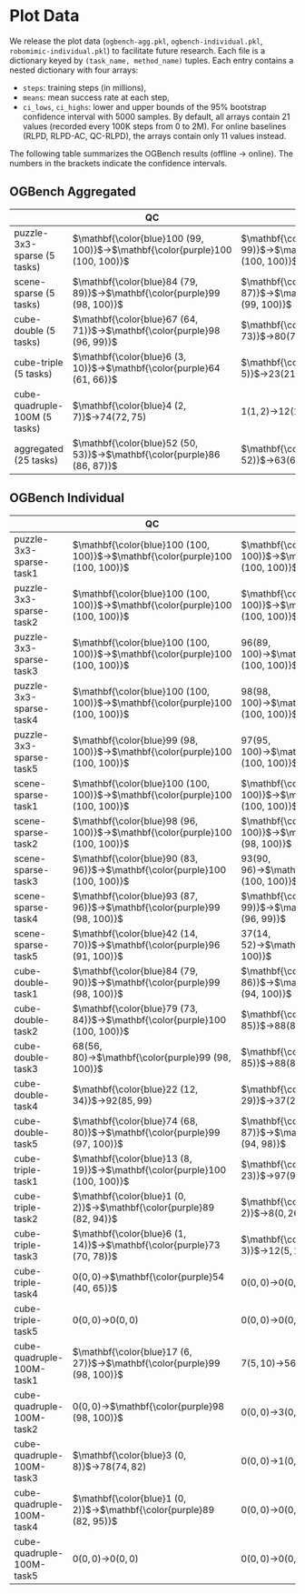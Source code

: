 # Plot Data

We release the plot data (`ogbench-agg.pkl`, `ogbench-individual.pkl`, `robomimic-individual.pkl`) to facilitate future research. Each file is a dictionary keyed by `(task_name, method_name)` tuples. Each entry contains a nested dictionary with four arrays:
- `steps`: training steps (in millions), 
- `means`: mean success rate at each step,
- `ci_lows`, `ci_highs`: lower and upper bounds of the 95% bootstrap confidence interval with 5000 samples.
By default, all arrays contain 21 values (recorded every 100K steps from 0 to 2M). For online baselines (RLPD, RLPD-AC, QC-RLPD), the arrays contain only 11 values instead.

The following table summarizes the OGBench results (offline -> online). The numbers in the brackets indicate the confidence intervals. 

## OGBench Aggregated

| |QC|BFN|QC-FQL|FQL|FQL-n|BFN-n|RLPD|RLPD-AC|QC-RLPD|
|---|---|---|---|---|---|---|---|---|---|
|puzzle-3x3-sparse (5 tasks)|$\mathbf{\color{blue}100 (99, 100)}$→$\mathbf{\color{purple}100 (100, 100)}$|$\mathbf{\color{blue}98 (96, 99)}$→$\mathbf{\color{purple}100 (100, 100)}$|$63 (48, 76)$→$\mathbf{\color{purple}100 (100, 100)}$|$\mathbf{\color{blue}100 (99, 100)}$→$\mathbf{\color{purple}100 (100, 100)}$|$\mathbf{\color{blue}98 (95, 100)}$→$\mathbf{\color{purple}100 (100, 100)}$|$58 (55, 61)$→$90 (89, 92)$|$0$→$\mathbf{\color{purple}100 (100, 100)}$|$0$→$\mathbf{\color{purple}100 (100, 100)}$|$0$→$\mathbf{\color{purple}100 (100, 100)}$|
|scene-sparse (5 tasks)|$\mathbf{\color{blue}84 (79, 89)}$→$\mathbf{\color{purple}99 (98, 100)}$|$\mathbf{\color{blue}85 (82, 87)}$→$\mathbf{\color{purple}99 (99, 100)}$|$\mathbf{\color{blue}84 (81, 87)}$→$\mathbf{\color{purple}99 (99, 100)}$|$58 (55, 60)$→$95 (93, 98)$|$18 (17, 21)$→$70 (64, 76)$|$57 (50, 64)$→$98 (95, 99)$|$0$→$94 (93, 96)$|$0$→$91 (88, 94)$|$0$→$96 (96, 97)$|
|cube-double (5 tasks)|$\mathbf{\color{blue}67 (64, 71)}$→$\mathbf{\color{purple}98 (96, 99)}$|$\mathbf{\color{blue}68 (63, 73)}$→$80 (78, 81)$|$39 (32, 47)$→$\mathbf{\color{purple}100 (100, 100)}$|$29 (23, 34)$→$76 (75, 76)$|$11 (7, 13)$→$77 (76, 77)$|$11 (10, 13)$→$65 (62, 69)$|$0$→$\mathbf{\color{purple}99 (98, 99)}$|$0$→$96 (96, 96)$|$0$→$97 (96, 97)$|
|cube-triple (5 tasks)|$\mathbf{\color{blue}6 (3, 10)}$→$\mathbf{\color{purple}64 (61, 66)}$|$\mathbf{\color{blue}4 (3, 5)}$→$23 (21, 28)$|$\mathbf{\color{blue}4 (3, 5)}$→$\mathbf{\color{purple}53 (46, 61)}$|$1 (1, 2)$→$18 (16, 20)$|$0 (0, 0)$→$1 (0, 1)$|$0 (0, 1)$→$0 (0, 1)$|$0$→$41 (33, 46)$|$0$→$11 (2, 21)$|$0$→$11 (6, 17)$|
|cube-quadruple-100M (5 tasks)|$\mathbf{\color{blue}4 (2, 7)}$→$74 (72, 75)$|$1 (1, 2)$→$12 (12, 13)$|$1 (1, 2)$→$\mathbf{\color{purple}77 (76, 77)}$|$0 (0, 0)$→$3 (0, 6)$|$\mathbf{\color{blue}7 (6, 8)}$→$36 (36, 37)$|$0 (0, 0)$→$0 (0, 0)$|$0$→$0 (0, 1)$|$0$→$7 (3, 11)$|$0$→$11 (7, 16)$|
|aggregated (25 tasks)|$\mathbf{\color{blue}52 (50, 53)}$→$\mathbf{\color{purple}86 (86, 87)}$|$\mathbf{\color{blue}51 (50, 52)}$→$63 (62, 63)$|$38 (35, 41)$→$\mathbf{\color{purple}86 (84, 88)}$|$37 (36, 38)$→$58 (57, 60)$|$27 (25, 28)$→$57 (56, 58)$|$25 (24, 26)$→$50 (48, 52)$|$0$→$67 (65, 68)$|$0$→$61 (59, 64)$|$0$→$64 (61, 66)$|

## OGBench Individual

| |QC|BFN|QC-FQL|FQL|FQL-n|BFN-n|RLPD|RLPD-AC|QC-RLPD|
|---|---|---|---|---|---|---|---|---|---|
|puzzle-3x3-sparse-task1|$\mathbf{\color{blue}100 (100, 100)}$→$\mathbf{\color{purple}100 (100, 100)}$|$\mathbf{\color{blue}99 (97, 100)}$→$\mathbf{\color{purple}100 (100, 100)}$|$\mathbf{\color{blue}100 (100, 100)}$→$\mathbf{\color{purple}100 (100, 100)}$|$\mathbf{\color{blue}99 (98, 100)}$→$\mathbf{\color{purple}100 (100, 100)}$|$\mathbf{\color{blue}99 (98, 100)}$→$\mathbf{\color{purple}100 (100, 100)}$|$89 (86, 91)$→$\mathbf{\color{purple}100 (100, 100)}$|$0$→$\mathbf{\color{purple}100 (100, 100)}$|$0$→$\mathbf{\color{purple}100 (100, 100)}$|$0$→$\mathbf{\color{purple}100 (100, 100)}$|
|puzzle-3x3-sparse-task2|$\mathbf{\color{blue}100 (100, 100)}$→$\mathbf{\color{purple}100 (100, 100)}$|$\mathbf{\color{blue}98 (96, 100)}$→$\mathbf{\color{purple}100 (100, 100)}$|$\mathbf{\color{blue}87 (60, 100)}$→$\mathbf{\color{purple}100 (100, 100)}$|$\mathbf{\color{blue}99 (98, 100)}$→$\mathbf{\color{purple}100 (100, 100)}$|$\mathbf{\color{blue}100 (100, 100)}$→$\mathbf{\color{purple}100 (100, 100)}$|$72 (66, 77)$→$\mathbf{\color{purple}100 (100, 100)}$|$0$→$\mathbf{\color{purple}100 (100, 100)}$|$0$→$\mathbf{\color{purple}100 (100, 100)}$|$0$→$\mathbf{\color{purple}100 (100, 100)}$|
|puzzle-3x3-sparse-task3|$\mathbf{\color{blue}100 (100, 100)}$→$\mathbf{\color{purple}100 (100, 100)}$|$96 (89, 100)$→$\mathbf{\color{purple}100 (100, 100)}$|$50 (0, 99)$→$\mathbf{\color{purple}100 (100, 100)}$|$\mathbf{\color{blue}100 (98, 100)}$→$\mathbf{\color{purple}100 (100, 100)}$|$\mathbf{\color{blue}100 (98, 100)}$→$\mathbf{\color{purple}100 (100, 100)}$|$56 (55, 57)$→$82 (76, 88)$|$0$→$\mathbf{\color{purple}100 (100, 100)}$|$0$→$\mathbf{\color{purple}100 (100, 100)}$|$0$→$\mathbf{\color{purple}100 (100, 100)}$|
|puzzle-3x3-sparse-task4|$\mathbf{\color{blue}100 (100, 100)}$→$\mathbf{\color{purple}100 (100, 100)}$|$98 (98, 100)$→$\mathbf{\color{purple}100 (100, 100)}$|$\mathbf{\color{blue}75 (25, 100)}$→$\mathbf{\color{purple}100 (100, 100)}$|$\mathbf{\color{blue}100 (98, 100)}$→$\mathbf{\color{purple}100 (100, 100)}$|$\mathbf{\color{blue}99 (98, 100)}$→$\mathbf{\color{purple}100 (100, 100)}$|$37 (30, 48)$→$67 (59, 76)$|$0$→$\mathbf{\color{purple}100 (100, 100)}$|$0$→$\mathbf{\color{purple}100 (100, 100)}$|$0$→$\mathbf{\color{purple}100 (100, 100)}$|
|puzzle-3x3-sparse-task5|$\mathbf{\color{blue}99 (98, 100)}$→$\mathbf{\color{purple}100 (100, 100)}$|$97 (95, 100)$→$\mathbf{\color{purple}100 (100, 100)}$|$4 (0, 11)$→$\mathbf{\color{purple}100 (100, 100)}$|$\mathbf{\color{blue}100 (100, 100)}$→$\mathbf{\color{purple}100 (100, 100)}$|$\mathbf{\color{blue}91 (79, 100)}$→$\mathbf{\color{purple}100 (100, 100)}$|$47 (38, 55)$→$\mathbf{\color{purple}99 (98, 100)}$|$0$→$\mathbf{\color{purple}100 (100, 100)}$|$0$→$\mathbf{\color{purple}100 (100, 100)}$|$0$→$\mathbf{\color{purple}100 (100, 100)}$|
|scene-sparse-task1|$\mathbf{\color{blue}100 (100, 100)}$→$\mathbf{\color{purple}100 (100, 100)}$|$\mathbf{\color{blue}99 (97, 100)}$→$\mathbf{\color{purple}100 (100, 100)}$|$\mathbf{\color{blue}99 (98, 100)}$→$\mathbf{\color{purple}100 (100, 100)}$|$68 (55, 79)$→$\mathbf{\color{purple}100 (100, 100)}$|$22 (19, 25)$→$\mathbf{\color{purple}100 (100, 100)}$|$64 (52, 74)$→$\mathbf{\color{purple}100 (100, 100)}$|$0$→$\mathbf{\color{purple}100 (100, 100)}$|$0$→$\mathbf{\color{purple}100 (100, 100)}$|$0$→$\mathbf{\color{purple}100 (100, 100)}$|
|scene-sparse-task2|$\mathbf{\color{blue}98 (96, 100)}$→$\mathbf{\color{purple}100 (100, 100)}$|$\mathbf{\color{blue}98 (97, 100)}$→$\mathbf{\color{purple}99 (98, 100)}$|$88 (82, 94)$→$\mathbf{\color{purple}100 (100, 100)}$|$51 (41, 64)$→$\mathbf{\color{purple}99 (98, 100)}$|$4 (2, 6)$→$42 (33, 51)$|$15 (7, 23)$→$99 (98, 100)$|$0$→$\mathbf{\color{purple}100 (100, 100)}$|$0$→$\mathbf{\color{purple}100 (100, 100)}$|$0$→$\mathbf{\color{purple}100 (100, 100)}$|
|scene-sparse-task3|$\mathbf{\color{blue}90 (83, 96)}$→$\mathbf{\color{purple}100 (100, 100)}$|$93 (90, 96)$→$\mathbf{\color{purple}100 (100, 100)}$|$\mathbf{\color{blue}98 (96, 100)}$→$\mathbf{\color{purple}100 (100, 100)}$|$67 (48, 83)$→$\mathbf{\color{purple}100 (100, 100)}$|$1 (0, 2)$→$24 (9, 40)$|$34 (21, 47)$→$97 (95, 99)$|$0$→$\mathbf{\color{purple}99 (98, 100)}$|$0$→$\mathbf{\color{purple}100 (98, 100)}$|$0$→$\mathbf{\color{purple}100 (100, 100)}$|
|scene-sparse-task4|$\mathbf{\color{blue}93 (87, 96)}$→$\mathbf{\color{purple}99 (98, 100)}$|$\mathbf{\color{blue}86 (71, 99)}$→$\mathbf{\color{purple}97 (96, 99)}$|$\mathbf{\color{blue}91 (85, 98)}$→$\mathbf{\color{purple}97 (95, 100)}$|$75 (69, 82)$→$\mathbf{\color{purple}96 (88, 100)}$|$51 (41, 63)$→$\mathbf{\color{purple}93 (86, 99)}$|$\mathbf{\color{blue}92 (85, 96)}$→$\mathbf{\color{purple}94 (85, 100)}$|$0$→$90 (84, 95)$|$0$→$92 (84, 97)$|$0$→$\mathbf{\color{purple}99 (98, 100)}$|
|scene-sparse-task5|$\mathbf{\color{blue}42 (14, 70)}$→$\mathbf{\color{purple}96 (91, 100)}$|$37 (14, 52)$→$\mathbf{\color{purple}99 (98, 100)}$|$41 (34, 50)$→$\mathbf{\color{purple}99 (98, 100)}$|$25 (18, 32)$→$81 (72, 88)$|$14 (12, 17)$→$\mathbf{\color{purple}90 (78, 98)}$|$\mathbf{\color{blue}70 (56, 82)}$→$\mathbf{\color{purple}99 (97, 100)}$|$0$→$83 (78, 86)$|$0$→$74 (60, 81)$|$0$→$82 (79, 85)$|
|cube-double-task1|$\mathbf{\color{blue}84 (79, 90)}$→$\mathbf{\color{purple}99 (98, 100)}$|$\mathbf{\color{blue}71 (55, 86)}$→$\mathbf{\color{purple}98 (94, 100)}$|$66 (52, 77)$→$\mathbf{\color{purple}100 (100, 100)}$|$64 (50, 76)$→$\mathbf{\color{purple}98 (97, 100)}$|$33 (22, 43)$→$\mathbf{\color{purple}98 (97, 100)}$|$24 (22, 24)$→$\mathbf{\color{purple}99 (98, 100)}$|$0$→$\mathbf{\color{purple}99 (97, 100)}$|$0$→$\mathbf{\color{purple}99 (98, 100)}$|$0$→$\mathbf{\color{purple}99 (98, 100)}$|
|cube-double-task2|$\mathbf{\color{blue}79 (73, 84)}$→$\mathbf{\color{purple}100 (100, 100)}$|$\mathbf{\color{blue}79 (70, 85)}$→$88 (85, 92)$|$43 (31, 61)$→$\mathbf{\color{purple}100 (100, 100)}$|$36 (24, 45)$→$92 (90, 94)$|$7 (4, 10)$→$96 (94, 98)$|$7 (6, 9)$→$65 (56, 75)$|$0$→$\mathbf{\color{purple}100 (98, 100)}$|$0$→$\mathbf{\color{purple}99 (97, 100)}$|$0$→$\mathbf{\color{purple}99 (97, 100)}$|
|cube-double-task3|$68 (56, 80)$→$\mathbf{\color{purple}99 (98, 100)}$|$\mathbf{\color{blue}84 (82, 85)}$→$88 (84, 91)$|$38 (22, 52)$→$\mathbf{\color{purple}99 (98, 100)}$|$22 (10, 34)$→$\mathbf{\color{purple}96 (94, 99)}$|$1 (0, 3)$→$92 (88, 96)$|$8 (4, 10)$→$73 (60, 84)$|$0$→$\mathbf{\color{purple}100 (98, 100)}$|$0$→$\mathbf{\color{purple}99 (98, 100)}$|$0$→$\mathbf{\color{purple}99 (97, 100)}$|
|cube-double-task4|$\mathbf{\color{blue}22 (12, 34)}$→$92 (85, 99)$|$\mathbf{\color{blue}21 (14, 29)}$→$37 (28, 45)$|$\mathbf{\color{blue}11 (8, 15)}$→$\mathbf{\color{purple}100 (100, 100)}$|$\mathbf{\color{blue}9 (2, 15)}$→$1 (0, 2)$|$0 (0, 0)$→$2 (0, 4)$|$2 (0, 4)$→$0 (0, 0)$|$0$→$\mathbf{\color{purple}99 (97, 100)}$|$0$→$97 (96, 98)$|$0$→$\mathbf{\color{purple}98 (96, 100)}$|
|cube-double-task5|$\mathbf{\color{blue}74 (68, 80)}$→$\mathbf{\color{purple}99 (97, 100)}$|$\mathbf{\color{blue}82 (78, 87)}$→$\mathbf{\color{purple}96 (94, 98)}$|$37 (32, 46)$→$\mathbf{\color{purple}100 (98, 100)}$|$12 (7, 17)$→$92 (90, 94)$|$12 (5, 20)$→$\mathbf{\color{purple}96 (93, 99)}$|$13 (12, 15)$→$77 (65, 88)$|$0$→$\mathbf{\color{purple}96 (94, 98)}$|$0$→$87 (84, 92)$|$0$→$88 (84, 91)$|
|cube-triple-task1|$\mathbf{\color{blue}13 (8, 19)}$→$\mathbf{\color{purple}100 (100, 100)}$|$\mathbf{\color{blue}17 (11, 23)}$→$97 (95, 98)$|$\mathbf{\color{blue}19 (13, 26)}$→$\mathbf{\color{purple}100 (100, 100)}$|$6 (3, 8)$→$87 (78, 96)$|$0 (0, 0)$→$3 (0, 6)$|$2 (0, 4)$→$1 (0, 3)$|$0$→$\mathbf{\color{purple}100 (98, 100)}$|$0$→$51 (4, 98)$|$0$→$45 (20, 75)$|
|cube-triple-task2|$\mathbf{\color{blue}1 (0, 2)}$→$\mathbf{\color{purple}89 (82, 94)}$|$\mathbf{\color{blue}1 (0, 2)}$→$8 (0, 26)$|$\mathbf{\color{blue}1 (0, 2)}$→$\mathbf{\color{purple}89 (84, 93)}$|$\mathbf{\color{blue}1 (0, 2)}$→$0 (0, 0)$|$0 (0, 0)$→$0 (0, 0)$|$0 (0, 0)$→$0 (0, 0)$|$0$→$\mathbf{\color{purple}60 (22, 87)}$|$0$→$1 (0, 3)$|$0$→$8 (4, 12)$|
|cube-triple-task3|$\mathbf{\color{blue}6 (1, 14)}$→$\mathbf{\color{purple}73 (70, 78)}$|$\mathbf{\color{blue}2 (0, 3)}$→$12 (5, 18)$|$0 (0, 0)$→$\mathbf{\color{purple}51 (29, 70)}$|$\mathbf{\color{blue}0 (0, 2)}$→$4 (0, 12)$|$0 (0, 0)$→$0 (0, 0)$|$0 (0, 0)$→$0 (0, 0)$|$0$→$1 (0, 3)$|$0$→$2 (0, 6)$|$0$→$0 (0, 2)$|
|cube-triple-task4|$0 (0, 0)$→$\mathbf{\color{purple}54 (40, 65)}$|$0 (0, 0)$→$0 (0, 2)$|$0 (0, 0)$→$\mathbf{\color{purple}26 (10, 52)}$|$0 (0, 0)$→$0 (0, 0)$|$0 (0, 0)$→$0 (0, 0)$|$0 (0, 0)$→$0 (0, 0)$|$0$→$\mathbf{\color{purple}43 (29, 53)}$|$0$→$0 (0, 0)$|$0$→$0 (0, 2)$|
|cube-triple-task5|$0 (0, 0)$→$0 (0, 0)$|$0 (0, 0)$→$0 (0, 0)$|$0 (0, 0)$→$0 (0, 0)$|$0 (0, 0)$→$0 (0, 0)$|$0 (0, 0)$→$0 (0, 0)$|$0 (0, 0)$→$0 (0, 0)$|$0$→$0 (0, 0)$|$0$→$0 (0, 0)$|$0$→$0 (0, 0)$|
|cube-quadruple-100M-task1|$\mathbf{\color{blue}17 (6, 27)}$→$\mathbf{\color{purple}99 (98, 100)}$|$7 (5, 10)$→$56 (52, 64)$|$6 (3, 10)$→$\mathbf{\color{purple}98 (96, 100)}$|$0 (0, 2)$→$14 (2, 31)$|$\mathbf{\color{blue}28 (23, 33)}$→$\mathbf{\color{purple}97 (95, 99)}$|$0 (0, 0)$→$0 (0, 0)$|$0$→$2 (0, 4)$|$0$→$7 (3, 15)$|$0$→$37 (12, 59)$|
|cube-quadruple-100M-task2|$0 (0, 0)$→$\mathbf{\color{purple}98 (98, 100)}$|$0 (0, 0)$→$3 (0, 8)$|$0 (0, 0)$→$\mathbf{\color{purple}97 (96, 99)}$|$0 (0, 0)$→$0 (0, 0)$|$\mathbf{\color{blue}1 (0, 3)}$→$49 (39, 59)$|$0 (0, 0)$→$0 (0, 0)$|$0$→$0 (0, 0)$|$0$→$26 (18, 40)$|$0$→$17 (11, 24)$|
|cube-quadruple-100M-task3|$\mathbf{\color{blue}3 (0, 8)}$→$78 (74, 82)$|$0 (0, 0)$→$1 (0, 2)$|$0 (0, 0)$→$\mathbf{\color{purple}93 (91, 96)}$|$0 (0, 0)$→$0 (0, 0)$|$\mathbf{\color{blue}6 (4, 7)}$→$5 (2, 6)$|$0 (0, 0)$→$0 (0, 0)$|$0$→$0 (0, 0)$|$0$→$3 (1, 5)$|$0$→$1 (0, 2)$|
|cube-quadruple-100M-task4|$\mathbf{\color{blue}1 (0, 2)}$→$\mathbf{\color{purple}89 (82, 95)}$|$0 (0, 0)$→$0 (0, 0)$|$0 (0, 0)$→$\mathbf{\color{purple}95 (91, 97)}$|$0 (0, 0)$→$0 (0, 0)$|$\mathbf{\color{blue}1 (0, 3)}$→$32 (18, 46)$|$0 (0, 0)$→$0 (0, 0)$|$0$→$0 (0, 0)$|$0$→$3 (1, 6)$|$0$→$2 (0, 5)$|
|cube-quadruple-100M-task5|$0 (0, 0)$→$0 (0, 0)$|$0 (0, 0)$→$0 (0, 0)$|$0 (0, 0)$→$0 (0, 0)$|$0 (0, 0)$→$0 (0, 0)$|$0 (0, 0)$→$0 (0, 0)$|$0 (0, 0)$→$0 (0, 0)$|$0$→$0 (0, 0)$|$0$→$0 (0, 0)$|$0$→$0 (0, 0)$|